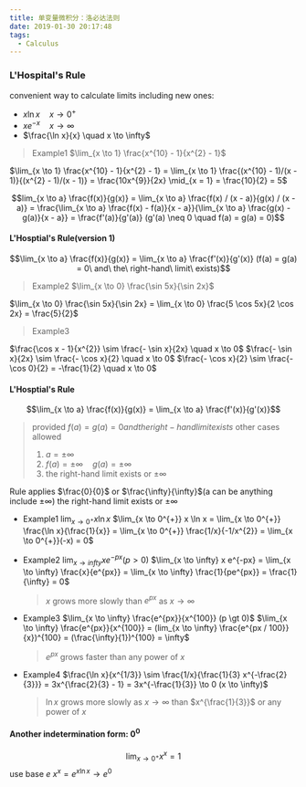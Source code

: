```yaml
---
title: 单变量微积分：洛必达法则
date: 2019-01-30 20:17:48
tags:
  - Calculus
---
```


### L'Hospital's Rule
convenient way to calculate limits including new ones:
- $x \ln x \quad x \to 0^{+}$
- $xe^{-x} \quad x \to \infty$
- $\frac{\ln x}{x} \quad x \to \infty$

<!--more-->

> Example1 $\lim_{x \to 1} \frac{x^{10} - 1}{x^{2} - 1}$

$\lim_{x \to 1} \frac{x^{10} - 1}{x^{2} - 1} = \lim_{x \to 1} \frac{(x^{10} - 1)/(x - 1)}{(x^{2} - 1)/(x - 1)} = \frac{10x^{9}}{2x} \mid_{x = 1} = \frac{10}{2} = 5$

$$lim_{x \to a} \frac{f(x)}{g(x)} = \lim_{x \to a} \frac{f(x) / (x - a)}{g(x) / (x - a)} = \frac{\lim_{x \to a} \frac{f(x) - f(a)}{x - a}}{\lim_{x \to a} \frac{g(x) - g(a)}{x - a}} = \frac{f'(a)}{g'(a)} (g'(a) \neq 0 \quad f(a) = g(a) = 0)$$

#### L'Hosptial's Rule(version 1)
$$\lim_{x \to a} \frac{f(x)}{g(x)} = \lim_{x \to a} \frac{f'(x)}{g'(x)} (f(a) = g(a) = 0\ and\ the\ right-hand\ limit\ exists)$$

> Example2 $\lim_{x \to 0} \frac{\sin 5x}{\sin 2x}$

$\lim_{x \to 0} \frac{\sin 5x}{\sin 2x} = \lim_{x \to 0} \frac{5 \cos 5x}{2 \cos 2x} = \frac{5}{2}$

> Example3

$\frac{\cos x - 1}{x^{2}} \sim \frac{- \sin x}{2x} \quad x \to 0$
$\frac{- \sin x}{2x} \sim \frac{- \cos x}{2} \quad x \to 0$
$\frac{- \cos x}{2} \sim \frac{- \cos 0}{2} = -\frac{1}{2} \quad x \to 0$

#### L'Hosptial's Rule
$$\lim_{x \to a} \frac{f(x)}{g(x)} = \lim_{x \to a} \frac{f'(x)}{g'(x)}$$
> provided $f(a) = g(a) = 0 and the right-hand limit exists$
> other cases allowed
> 1. $a = \pm \infty$
> 2. $f(a) = \pm \infty \quad g(a) = \pm \infty$
> 3. the right-hand limit exists or $\pm \infty$

Rule applies $\frac{0}{0}$ or $\frac{\infty}{\infty}$(a can be anything include $\pm \infty$)
the right-hand limit exists or $\pm \infty$

- Example1 $\lim_{x \to 0^{+}} x \ln x$
  $\lim_{x \to 0^{+}} x \ln x = \lim_{x \to 0^{+}} \frac{\ln x}{\frac{1}{x}} = \lim_{x \to 0^{+}} \frac{1/x}{-1/x^{2}} = \lim_{x \to 0^{+}}(-x) = 0$

- Example2 $\lim_{x \to infty} xe^{-px} (p \gt 0)$
  $\lim_{x \to \infty} x e^{-px} = \lim_{x \to \infty} \frac{x}{e^{px}} = \lim_{x \to \infty} \frac{1}{pe^{px}} = \frac{1}{\infty}  = 0$

  > $x$ grows more slowly than $e^{px}$ as $x \to \infty$

- Example3 $\lim_{x \to \infty} \frac{e^{px}}{x^{100}} (p \gt 0)$
  $\lim_{x \to \infty} \frac{e^{px}}{x^{100}} = (lim_{x \to \infty} \frac{e^{px / 100}}{x})^{100} = (\frac{\infty}{1})^{100} = \infty$

  > $e^{px}$ grows faster than any power of $x$

- Example4
  $\frac{\ln x}{x^{1/3}} \sim \frac{1/x}{\frac{1}{3} x^{-\frac{2}{3}}} = 3x^{\frac{2}{3} - 1} = 3x^{-\frac{1}{3}} \to 0 (x \to \infty)$
  
  > $\ln x$ grows more slowly as $x \to \infty$ than $x^{\frac{1}{3}}$ or any power of $x$

#### Another indetermination form: $0^{0}$
$$\lim_{x \to 0^{+}} x^{x} = 1$$
use base $e$
$x^{x} = e^{x \ln x} \to e^{0}$